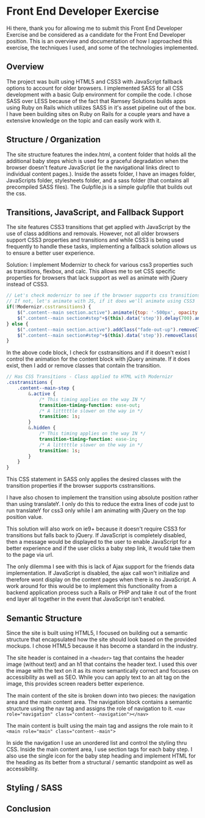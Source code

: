 # Front End Developer Exercise

Hi there, thank you for allowing me to submit this Front End Developer Exercise and be considered as a candidate for the Front End Developer position. This is an overview and documentation of how I approached this exercise, the techniques I used, and some of the technologies implemented.

## Overview

The project was built using HTML5 and CSS3 with JavaScript fallback options to account for older browsers. I implemented SASS for all CSS development with a basic Gulp environment for compile the code. I chose SASS over LESS because of the fact that Ramsey Solutions builds apps using Ruby on Rails which utilizes SASS in it's asset pipeline out of the box. I have been building sites on Ruby on Rails for a couple years and have a extensive knowledge on the topic and can easily work with it.

## Structure / Organization

The site structure features the index.html, a content folder that holds all the additional baby steps which is used for a graceful degradation when the browser doesn't feature JavaScript (ie the navigational links direct to individual content pages.). Inside the assets folder, I have an images folder, JavaScripts folder, stylesheets folder, and a sass folder (that contains all precompiled SASS files). The Gulpfile.js is a simple gulpfile that builds out the css.

## Transitions, JavaScript, and Fallback Support

The site features CSS3 transitions that get applied with JavaScript by the use of class additions and removals. However, not all older browsers support CSS3 properties and transitions and while CSS3 is being used frequently to handle these tasks, implementing a fallback solution allows us to ensure a better user experience.

Solution: I implement Modernizr to check for various css3 properties such as transitions, flexbox, and calc. This allows me to set CSS specific properties for browsers that lack support as well as animate with jQuery instead of CSS3. 

```javascript
// Let's check modernizr to see if the browser supports css transitions. 
// If not, let's animate with JS, if it does we'll animate using CSS3
if(!Modernizr.csstransitions) { 
	$(".content--main section.active").animate({top: '-500px', opacity: 0}, {duration: 700, easing: 'easeInQuart'}).removeClass("active");
	$(".content--main section#step"+$(this).data('step')).delay(700).animate({top: '0' , opacity: 1}, {duration: 700, easing: 'easeOutQuart'}).addClass("active");
} else {
	$(".content--main section.active").addClass("fade-out-up").removeClass("active"); // Remove from section
	$(".content--main section#step"+$(this).data('step')).removeClass('hidden').addClass("active");
}	
```
In the above code block, I check for csstransitions and if it doesn't exist I control the animation for the content block with jQuery animate. If it does exist, then I add or remove classes that contain the transition.

```sass
// Has CSS Transitions - Class applied to HTML with Modernizr
.csstransitions {
	.content--main-step {
		&.active {
			/* This timing applies on the way IN */
			transition-timing-function: ease-out;
			/* A litttttle slower on the way in */
			transition: 1s;
	    }
	    &.hidden {
			/* This timing applies on the way IN */
			transition-timing-function: ease-in;
			/* A litttttle slower on the way in */
			transition: 1s;
		}
	}
}
```
This CSS statement in SASS only applies the desired classes with the transition properties if the browser supports csstransitions.

I have also chosen to implement the transition using absolute position rather than using translateY. I only do this to reduce the extra lines of code just to run translateY for css3 only while I am animating with jQuery on the top position value.

This solution will also work on ie9+ because it doesn't require CSS3 for transitions but falls back to jQuery. If JavaScript is completely disabled, then a message would be displayed to the user to enable JavaScript for a better experience and if the user clicks a baby step link, it would take them to the page via url.

The only dilemma I see with this is lack of Ajax support for the friends data implementation. If JavaScript is disabled, the ajax call won't initialize and therefore wont display on the content pages when there is no JavaScript. A work around for this would be to implement this functionality from a backend application process such a Rails or PHP and take it out of the front end layer all together in the event that JavaScript isn't enabled.

## Semantic Structure

Since the site is built using HTML5, I focused on building out a semantic structure that encapsulated how the site should look based on the provided mockups. I chose HTML5 because it has become a standard in the industry. 

The site header is contained in a ``<header>`` tag that contains the header image (without text) and an h1 that contains the header text. I used this over the image with the text on it as its more semantically correct and focuses on accessibility as well as SEO. While you can apply text to an alt tag on the image, this provides screen readers better experience.

The main content of the site is broken down into two pieces: the navigation area and the main content area. The navigation block contains a semantic structure using the nav tag and assigns the role of navigation to it.
``<nav role="navigation" class="content--navigation"></nav>``

The main content is built using the main tag and assigns the role main to it ``<main role="main" class="content--main">``

In side the navigation I use an unordered list and control the styling thru CSS. Inside the main content area, I use section tags for each baby step. I also use the single icon for the baby step heading and implement HTML for the heading as its better from a structural / semantic standpoint as well as accessibility.

## Styling / SASS

## Conclusion
